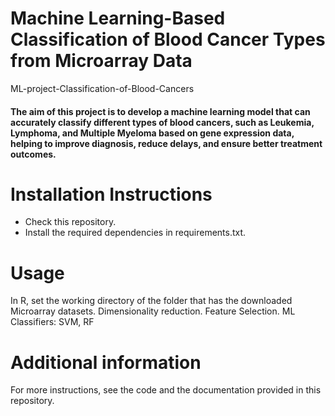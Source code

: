 # Machine Learning-Based Classification of Blood Cancer Types from Microarray Data
ML-project-Classification-of-Blood-Cancers

#### The aim of this project is to develop a machine learning model that can accurately classify different types of blood cancers, such as Leukemia, Lymphoma, and Multiple Myeloma based on gene expression data, helping to improve diagnosis, reduce delays, and ensure better treatment outcomes.

# Installation Instructions
- Check this repository.
- Install the required dependencies in requirements.txt.

# Usage
In R, set the working directory of the folder that has the downloaded Microarray datasets.
Dimensionality reduction.
Feature Selection.
ML Classifiers: SVM, RF

# Additional information
For more instructions, see the code and the documentation provided in this repository.
